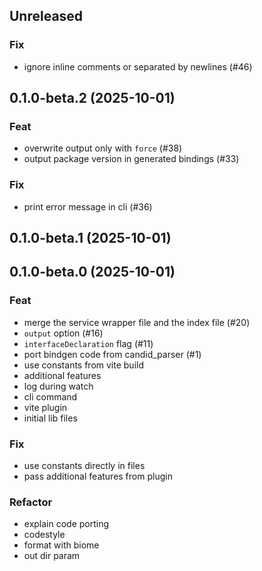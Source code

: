 ## Unreleased

### Fix

- ignore inline comments or separated by newlines  (#46)

## 0.1.0-beta.2 (2025-10-01)

### Feat

- overwrite output only with `force` (#38)
- output package version in generated bindings (#33)

### Fix

- print error message in cli (#36)

## 0.1.0-beta.1 (2025-10-01)

## 0.1.0-beta.0 (2025-10-01)

### Feat

- merge the service wrapper file and the index file (#20)
- `output` option (#16)
- `interfaceDeclaration` flag (#11)
- port bindgen code from candid_parser (#1)
- use constants from vite build
- additional features
- log during watch
- cli command
- vite plugin
- initial lib files

### Fix

- use constants directly in files
- pass additional features from plugin

### Refactor

- explain code porting
- codestyle
- format with biome
- out dir param
